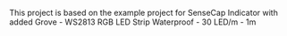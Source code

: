This project is based on the example project for SenseCap Indicator with added Grove - WS2813 RGB LED Strip Waterproof - 30 LED/m - 1m
